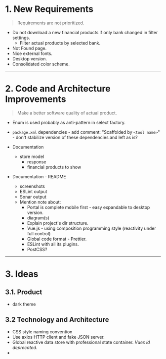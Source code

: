 # 1. New Requirements

> Requirements are not prioritized.

* Do not download a new financial products if only bank changed in filter settings.
    * Filter actual products by selected bank.
* Not Found page.
* Nice external fonts.
* Desktop version.
* Consolidated color scheme.

---

# 2. Code and Architecture Improvements

> Make a better software quality of actual product.

* Enum is used probably as anti-pattern in select factory.
* `package.xml` dependencies - add comment: "Scaffolded by `<tool name>`" - don't stabilize version of these dependencies
  and left as is?


* Documentation
    * store model
        * response
        * financial products to show


* Documentation - README
    * screenshots
    * ESLint output
    * Sonar output
    * Mention note about:
        * Portal is complete mobile first - easy expandable to desktop version.
        * diagram(s)
        * Explain project's dir structure.
        * Vue.js - using composition programming style (reactivity under full control)
        * Global code format - Prettier.
        * ESLint with all its plugins.
        * PostCSS?

---

# 3. Ideas

## 3.1. Product

* dark theme

## 3.2 Technology and Architecture

* CSS style naming convention
* Use axios HTTP client and fake JSON server.
* Global reactive data store with professional state container. _Vuex id deprecated._
* 

